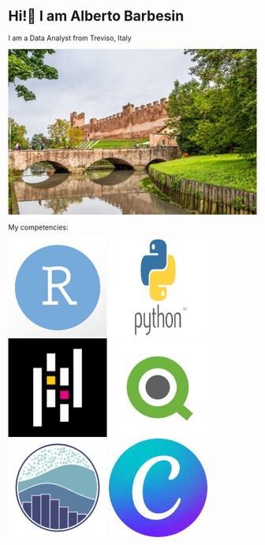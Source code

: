 # Hi!👋 I am Alberto Barbesin
I am a Data Analyst from Treviso, Italy

![Image Alt text](/images/castelfranco.png)


My competencies:

<img src = "/images/R_image.png"
width="200" 
height="200" />
<img src = "/images/python.png"
width="200" 
height="200" />
<img src = "/images/pandas.png"
width="200" 
height="200" />
<img src = "/images/qlik.png"
width="200" 
height="200" />
<img src = "/images/seaborn.png"
width="200" 
height="200" />
<img src = "/images/canva.jpg"
width="200" 
height="200" />
